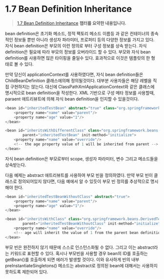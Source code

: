 # 1.7 Bean Definition Inheritance

> [1.7 Bean Definition Inheritance](https://docs.spring.io/spring-framework/docs/current/reference/html/core.html#beans-child-bean-definitions) **챕터를 요약한 내용입니다.**
>

bean definition은 초기화 메소드, 정적 팩토리 메소드 이름등 과 같은 컨테이너의 종속적인 정보들 뿐만 아니라 생성자 파라미터, 프로퍼티 등의 다양한 정보를 가지고 있다. 자식 bean definition은 부모의 이런 정의로 부터 구성 정보를 상속 받는다.  자식 definition은 필요에 따라 부모의 정보를 오버라이드 할 수 있다. 부모와 자식 bean definition를 사용하면 많은 타이핑을 줄일수 있다. 효과적으로 이것은 템플릿의 한 형태로 볼 수 있다.

만약 당신이 applicationContext를 사용하였다면, 자식 bean definition들은 ChildBeanDefinition 클래스에의해 정의될것이다. 대부분 사용자들은 해당 레벨을 직접 구현하지는 않는다. 대신에 ClassPathXmlApplicationContext와 같은 클래스에 명시적으로 bean definition을 작성한다. XML 기반으로 구성 메타 정보를 사용할때, paraent 애트리뷰트에 의해 자식 bean definition을 인지할 수 있을것이다.

```java
<bean id="inheritedTestBean" abstract="true" class="org.springframework.beans.TestBean">
    <property name="name" value="parent"/>
    <property name="age" value="1"/>
</bean>

<bean id="inheritsWithDifferentClass" class="org.springframework.beans.DerivedTestBean"
        parent="inheritedTestBean" init-method="initialize">  
    <property name="name" value="override"/>
    <!-- the age property value of 1 will be inherited from parent -->
</bean>
```

자식 bean definition은 부모로부터 scope, 생성자 파라미터, 변수 그리고 메소드들을 상속받는다.

다음 예제는 abstract 애트리뷰트를 사용하여 부모 빈을 정의하였다. 만약 부모 빈이 클래스로 정의되어있지 않다면, 다음 예에서 알 수 있듯이 부모 빈 정의를 추상적으로 명시해야 한다.

```java
<bean id="inheritedTestBeanWithoutClass" abstract="true">
    <property name="name" value="parent"/>
    <property name="age" value="1"/>
</bean>

<bean id="inheritsWithClass" class="org.springframework.beans.DerivedTestBean"
        parent="inheritedTestBeanWithoutClass" init-method="initialize">
    <property name="name" value="override"/>
    <!-- age will inherit the value of 1 from the parent bean definition-->
</bean>
```

부모 빈은 완전하지 않기 때문에 스스로 인스턴스화될 수 없다. 그리고 이는 abstract라는 키워드로 표현할 수 있다. 혹시나 부모빈을 사용할 경우 bean의 ID를 호출하는 getBean()를 호출하게 되면 에러가 발생할 것이다. 이와 유사하게 빈의 내부 preInstantiateSingletons() 메소드는 abstract로 정의된 bean에 대해서는 사용하지 못하도록 제한되어 있다.
